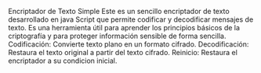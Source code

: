 Encriptador de Texto Simple
Este es un sencillo encriptador de texto desarrollado en java Script que permite codificar y decodificar mensajes de texto. 
Es una herramienta útil para aprender los principios básicos de la criptografía y para proteger información sensible de forma sencilla.
Codificación: Convierte texto plano en un formato cifrado.
Decodificación: Restaura el texto original a partir del texto cifrado.
Reinicio: Restaura el encriptador a su condicion inicial.

